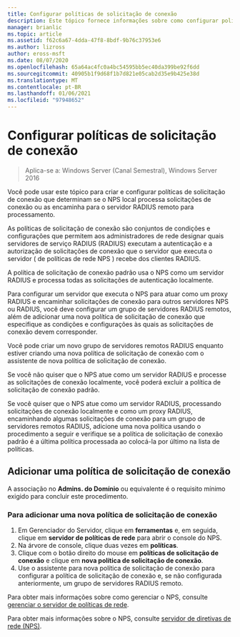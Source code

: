 ```yaml
---
title: Configurar políticas de solicitação de conexão
description: Este tópico fornece informações sobre como configurar políticas de solicitação de conexão no servidor de políticas de rede no Windows Server 2016.
manager: brianlic
ms.topic: article
ms.assetid: f62c6a67-4dda-47f8-8bdf-9b76c37953e6
ms.author: lizross
author: eross-msft
ms.date: 08/07/2020
ms.openlocfilehash: 65a64ac4fc0a4bc54595bb5ec40da399be92f6dd
ms.sourcegitcommit: 40905b1f9d68f1b7d821e05cab2d35e9b425e38d
ms.translationtype: MT
ms.contentlocale: pt-BR
ms.lasthandoff: 01/06/2021
ms.locfileid: "97948652"
---
```

# <a name="configure-connection-request-policies"></a>Configurar políticas de solicitação de conexão

>Aplica-se a: Windows Server (Canal Semestral), Windows Server 2016

Você pode usar este tópico para criar e configurar políticas de solicitação de conexão que determinam se o NPS local processa solicitações de conexão ou as encaminha para o servidor RADIUS remoto para processamento.

As políticas de solicitação de conexão são conjuntos de condições e configurações que permitem aos administradores de rede designar quais servidores de serviço RADIUS (RADIUS) executam a autenticação e a autorização de solicitações de conexão que o servidor que executa o servidor \( de políticas de rede NPS \) recebe dos clientes RADIUS.

A política de solicitação de conexão padrão usa o NPS como um servidor RADIUS e processa todas as solicitações de autenticação localmente.

Para configurar um servidor que executa o NPS para atuar como um proxy RADIUS e encaminhar solicitações de conexão para outros servidores NPS ou RADIUS, você deve configurar um grupo de servidores RADIUS remotos, além de adicionar uma nova política de solicitação de conexão que especifique as condições e configurações às quais as solicitações de conexão devem corresponder.

Você pode criar um novo grupo de servidores remotos RADIUS enquanto estiver criando uma nova política de solicitação de conexão com o assistente de nova política de solicitação de conexão.

Se você não quiser que o NPS atue como um servidor RADIUS e processe as solicitações de conexão localmente, você poderá excluir a política de solicitação de conexão padrão.

Se você quiser que o NPS atue como um servidor RADIUS, processando solicitações de conexão localmente e como um proxy RADIUS, encaminhando algumas solicitações de conexão para um grupo de servidores remotos RADIUS, adicione uma nova política usando o procedimento a seguir e verifique se a política de solicitação de conexão padrão é a última política processada ao colocá-la por último na lista de políticas.

## <a name="add-a-connection-request-policy"></a>Adicionar uma política de solicitação de conexão

A associação no **Admins. do Domínio** ou equivalente é o requisito mínimo exigido para concluir este procedimento.

### <a name="to-add-a-new-connection-request-policy"></a>Para adicionar uma nova política de solicitação de conexão

1. Em Gerenciador do Servidor, clique em **ferramentas** e, em seguida, clique em **servidor de políticas de rede** para abrir o console do NPS.
2. Na árvore de console, clique duas vezes em **políticas**.
3. Clique com o botão direito do mouse em **políticas de solicitação de conexão** e clique em **nova política de solicitação de conexão**.
4. Use o assistente para nova política de solicitação de conexão para configurar a política de solicitação de conexão e, se não configurada anteriormente, um grupo de servidores RADIUS remoto.


Para obter mais informações sobre como gerenciar o NPS, consulte [gerenciar o servidor de políticas de rede](nps-manage-top.md).

Para obter mais informações sobre o NPS, consulte [servidor de diretivas de rede (NPS)](nps-top.md).

